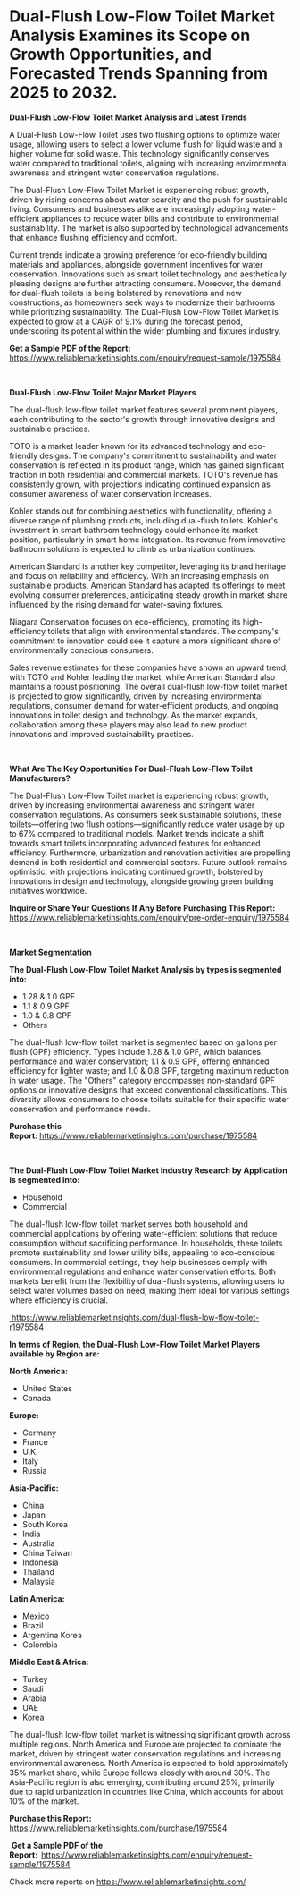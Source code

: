 <p><h1>Dual-Flush Low-Flow Toilet Market Analysis Examines its Scope on Growth Opportunities, and Forecasted Trends Spanning from 2025 to 2032.</h1></p><p><strong>Dual-Flush Low-Flow Toilet Market Analysis and Latest Trends</strong></p>
<p><p>A Dual-Flush Low-Flow Toilet uses two flushing options to optimize water usage, allowing users to select a lower volume flush for liquid waste and a higher volume for solid waste. This technology significantly conserves water compared to traditional toilets, aligning with increasing environmental awareness and stringent water conservation regulations.</p><p>The Dual-Flush Low-Flow Toilet Market is experiencing robust growth, driven by rising concerns about water scarcity and the push for sustainable living. Consumers and businesses alike are increasingly adopting water-efficient appliances to reduce water bills and contribute to environmental sustainability. The market is also supported by technological advancements that enhance flushing efficiency and comfort.</p><p>Current trends indicate a growing preference for eco-friendly building materials and appliances, alongside government incentives for water conservation. Innovations such as smart toilet technology and aesthetically pleasing designs are further attracting consumers. Moreover, the demand for dual-flush toilets is being bolstered by renovations and new constructions, as homeowners seek ways to modernize their bathrooms while prioritizing sustainability. The Dual-Flush Low-Flow Toilet Market is expected to grow at a CAGR of 9.1% during the forecast period, underscoring its potential within the wider plumbing and fixtures industry.</p></p>
<p><strong>Get a Sample PDF of the Report:&nbsp;</strong> <a href="https://www.reliablemarketinsights.com/enquiry/request-sample/1975584?utm_campaign=3038&utm_medium=2&utm_source=Github&utm_content=ia&utm_term=06042025&utm_id=dual-flush-low-flow-toilet">https://www.reliablemarketinsights.com/enquiry/request-sample/1975584</a></p>
<p>&nbsp;</p>
<p><strong>Dual-Flush Low-Flow Toilet Major Market Players</strong></p>
<p><p>The dual-flush low-flow toilet market features several prominent players, each contributing to the sector's growth through innovative designs and sustainable practices. </p><p>TOTO is a market leader known for its advanced technology and eco-friendly designs. The company's commitment to sustainability and water conservation is reflected in its product range, which has gained significant traction in both residential and commercial markets. TOTO's revenue has consistently grown, with projections indicating continued expansion as consumer awareness of water conservation increases.</p><p>Kohler stands out for combining aesthetics with functionality, offering a diverse range of plumbing products, including dual-flush toilets. Kohler's investment in smart bathroom technology could enhance its market position, particularly in smart home integration. Its revenue from innovative bathroom solutions is expected to climb as urbanization continues.</p><p>American Standard is another key competitor, leveraging its brand heritage and focus on reliability and efficiency. With an increasing emphasis on sustainable products, American Standard has adapted its offerings to meet evolving consumer preferences, anticipating steady growth in market share influenced by the rising demand for water-saving fixtures.</p><p>Niagara Conservation focuses on eco-efficiency, promoting its high-efficiency toilets that align with environmental standards. The company's commitment to innovation could see it capture a more significant share of environmentally conscious consumers.</p><p>Sales revenue estimates for these companies have shown an upward trend, with TOTO and Kohler leading the market, while American Standard also maintains a robust positioning. The overall dual-flush low-flow toilet market is projected to grow significantly, driven by increasing environmental regulations, consumer demand for water-efficient products, and ongoing innovations in toilet design and technology. As the market expands, collaboration among these players may also lead to new product innovations and improved sustainability practices.</p></p>
<p>&nbsp;</p>
<p><strong>What Are The Key Opportunities For Dual-Flush Low-Flow Toilet Manufacturers?</strong></p>
<p><p>The Dual-Flush Low-Flow Toilet market is experiencing robust growth, driven by increasing environmental awareness and stringent water conservation regulations. As consumers seek sustainable solutions, these toilets—offering two flush options—significantly reduce water usage by up to 67% compared to traditional models. Market trends indicate a shift towards smart toilets incorporating advanced features for enhanced efficiency. Furthermore, urbanization and renovation activities are propelling demand in both residential and commercial sectors. Future outlook remains optimistic, with projections indicating continued growth, bolstered by innovations in design and technology, alongside growing green building initiatives worldwide.</p></p>
<p><strong>Inquire or Share Your Questions If Any Before Purchasing This Report:</strong> <a href="https://www.reliablemarketinsights.com/enquiry/pre-order-enquiry/1975584?utm_campaign=3038&utm_medium=2&utm_source=Github&utm_content=ia&utm_term=06042025&utm_id=dual-flush-low-flow-toilet">https://www.reliablemarketinsights.com/enquiry/pre-order-enquiry/1975584</a></p>
<p>&nbsp;</p>
<p><strong>Market Segmentation</strong></p>
<p><strong>The Dual-Flush Low-Flow Toilet Market Analysis by types is segmented into:</strong></p>
<p><ul><li>1.28 & 1.0 GPF</li><li>1.1 & 0.9 GPF</li><li>1.0 & 0.8 GPF</li><li>Others</li></ul></p>
<p><p>The dual-flush low-flow toilet market is segmented based on gallons per flush (GPF) efficiency. Types include 1.28 & 1.0 GPF, which balances performance and water conservation; 1.1 & 0.9 GPF, offering enhanced efficiency for lighter waste; and 1.0 & 0.8 GPF, targeting maximum reduction in water usage. The "Others" category encompasses non-standard GPF options or innovative designs that exceed conventional classifications. This diversity allows consumers to choose toilets suitable for their specific water conservation and performance needs.</p></p>
<p><strong>Purchase this Report:&nbsp;</strong><a href="https://www.reliablemarketinsights.com/purchase/1975584?utm_campaign=3038&utm_medium=2&utm_source=Github&utm_content=ia&utm_term=06042025&utm_id=dual-flush-low-flow-toilet">https://www.reliablemarketinsights.com/purchase/1975584</a></p>
<p>&nbsp;</p>
<p><strong>The Dual-Flush Low-Flow Toilet Market Industry Research by Application is segmented into:</strong></p>
<p><ul><li>Household</li><li>Commercial</li></ul></p>
<p><p>The dual-flush low-flow toilet market serves both household and commercial applications by offering water-efficient solutions that reduce consumption without sacrificing performance. In households, these toilets promote sustainability and lower utility bills, appealing to eco-conscious consumers. In commercial settings, they help businesses comply with environmental regulations and enhance water conservation efforts. Both markets benefit from the flexibility of dual-flush systems, allowing users to select water volumes based on need, making them ideal for various settings where efficiency is crucial.</p></p>
<p><a href="https://www.reliablemarketinsights.com/dual-flush-low-flow-toilet-r1975584?utm_campaign=3038&utm_medium=2&utm_source=Github&utm_content=ia&utm_term=06042025&utm_id=dual-flush-low-flow-toilet">&nbsp;https://www.reliablemarketinsights.com/dual-flush-low-flow-toilet-r1975584</a></p>
<p><strong>In terms of Region, the Dual-Flush Low-Flow Toilet Market Players available by Region are:</strong></p>
<p>
    <p> <strong> North America: </strong>
        <ul>
            <li>United States</li>
            <li>Canada</li>
        </ul>
        </p> 
    <p> <strong> Europe: </strong>
        <ul>
            <li>Germany</li>
            <li>France</li>
            <li>U.K.</li>
            <li>Italy</li>
            <li>Russia</li>
        </ul>
        </p> 
    <p> <strong> Asia-Pacific: </strong>
        <ul>
            <li>China</li>
            <li>Japan</li>
            <li>South Korea</li>
            <li>India</li>
            <li>Australia</li>
            <li>China Taiwan</li>
            <li>Indonesia</li>
            <li>Thailand</li>
            <li>Malaysia</li>
        </ul>
        </p> 
    <p> <strong> Latin America: </strong>
        <ul>
            <li>Mexico</li>
            <li>Brazil</li>
            <li>Argentina Korea</li>
            <li>Colombia</li>
        </ul>
        </p> 
    <p> <strong> Middle East & Africa: </strong>
        <ul>
            <li>Turkey</li>
            <li>Saudi</li>
            <li>Arabia</li>
            <li>UAE</li>
            <li>Korea</li>
        </ul>
    </p>
    </p>
<p><p>The dual-flush low-flow toilet market is witnessing significant growth across multiple regions. North America and Europe are projected to dominate the market, driven by stringent water conservation regulations and increasing environmental awareness. North America is expected to hold approximately 35% market share, while Europe follows closely with around 30%. The Asia-Pacific region is also emerging, contributing around 25%, primarily due to rapid urbanization in countries like China, which accounts for about 10% of the market.</p></p>
<p><strong>Purchase this Report: </strong><a href="https://www.reliablemarketinsights.com/purchase/1975584?utm_campaign=3038&utm_medium=2&utm_source=Github&utm_content=ia&utm_term=06042025&utm_id=dual-flush-low-flow-toilet">https://www.reliablemarketinsights.com/purchase/1975584</a></p>
<p>&nbsp;<strong>Get a Sample PDF of the Report:&nbsp;&nbsp;</strong><a href="https://www.reliablemarketinsights.com/enquiry/request-sample/1975584?utm_campaign=3038&utm_medium=2&utm_source=Github&utm_content=ia&utm_term=06042025&utm_id=dual-flush-low-flow-toilet">https://www.reliablemarketinsights.com/enquiry/request-sample/1975584</a></p>
<p><strong></strong></p>
<p>Check more reports on <a href="https://www.reliablemarketinsights.com/?utm_campaign=3038&utm_medium=2&utm_source=Github&utm_content=ia&utm_term=06042025&utm_id=dual-flush-low-flow-toilet">https://www.reliablemarketinsights.com/</a></p>